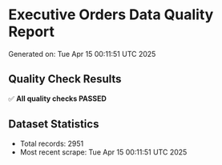 # Executive Orders Data Quality Report
Generated on: Tue Apr 15 00:11:51 UTC 2025

## Quality Check Results
✅ **All quality checks PASSED**

## Dataset Statistics
- Total records: 2951
- Most recent scrape: Tue Apr 15 00:11:51 UTC 2025
